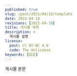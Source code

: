 ```yaml
---
published: true
slug: /post/2021/04/18/template
date: 2021-04-18
revisions: [2021-04-18]
title: 게시물 제목
description: >
  게시물 설명
license:
  post: CC BY-NC 4.0
  code: The Unlicense
keywords: [없음]
---
```


게시물 본문
